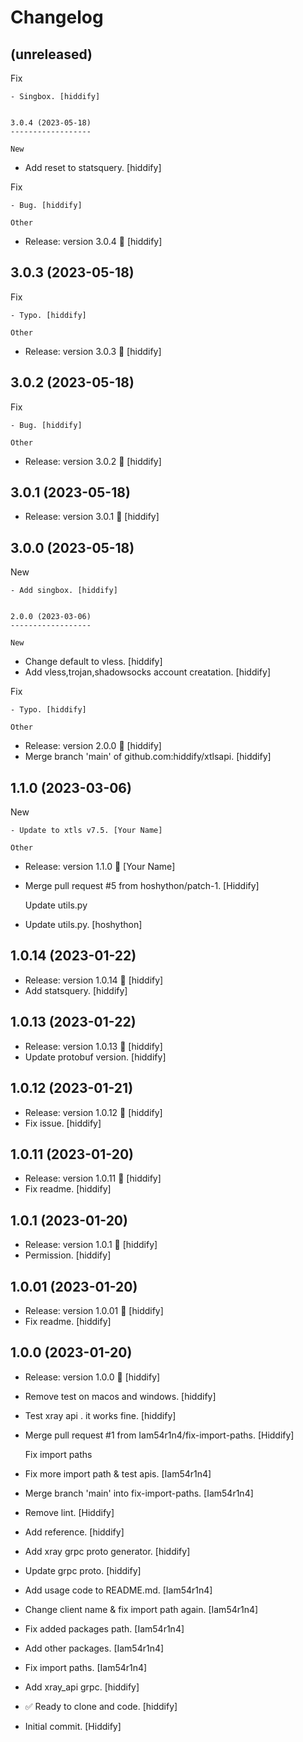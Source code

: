 Changelog
=========


(unreleased)
------------

Fix
~~~
- Singbox. [hiddify]


3.0.4 (2023-05-18)
------------------

New
~~~
- Add reset to statsquery. [hiddify]

Fix
~~~
- Bug. [hiddify]

Other
~~~~~
- Release: version 3.0.4 🚀 [hiddify]


3.0.3 (2023-05-18)
------------------

Fix
~~~
- Typo. [hiddify]

Other
~~~~~
- Release: version 3.0.3 🚀 [hiddify]


3.0.2 (2023-05-18)
------------------

Fix
~~~
- Bug. [hiddify]

Other
~~~~~
- Release: version 3.0.2 🚀 [hiddify]


3.0.1 (2023-05-18)
------------------
- Release: version 3.0.1 🚀 [hiddify]


3.0.0 (2023-05-18)
------------------

New
~~~
- Add singbox. [hiddify]


2.0.0 (2023-03-06)
------------------

New
~~~
- Change default to vless. [hiddify]
- Add vless,trojan,shadowsocks account creatation. [hiddify]

Fix
~~~
- Typo. [hiddify]

Other
~~~~~
- Release: version 2.0.0 🚀 [hiddify]
- Merge branch 'main' of github.com:hiddify/xtlsapi. [hiddify]


1.1.0 (2023-03-06)
------------------

New
~~~
- Update to xtls v7.5. [Your Name]

Other
~~~~~
- Release: version 1.1.0 🚀 [Your Name]
- Merge pull request #5 from hoshython/patch-1. [Hiddify]

  Update utils.py
- Update utils.py. [hoshython]


1.0.14 (2023-01-22)
-------------------
- Release: version 1.0.14 🚀 [hiddify]
- Add statsquery. [hiddify]


1.0.13 (2023-01-22)
-------------------
- Release: version 1.0.13 🚀 [hiddify]
- Update protobuf version. [hiddify]


1.0.12 (2023-01-21)
-------------------
- Release: version 1.0.12 🚀 [hiddify]
- Fix issue. [hiddify]


1.0.11 (2023-01-20)
-------------------
- Release: version 1.0.11 🚀 [hiddify]
- Fix readme. [hiddify]


1.0.1 (2023-01-20)
------------------
- Release: version 1.0.1 🚀 [hiddify]
- Permission. [hiddify]


1.0.01 (2023-01-20)
-------------------
- Release: version 1.0.01 🚀 [hiddify]
- Fix readme. [hiddify]


1.0.0 (2023-01-20)
------------------
- Release: version 1.0.0 🚀 [hiddify]
- Remove test on macos and windows. [hiddify]
- Test xray api . it works fine. [hiddify]
- Merge pull request #1 from Iam54r1n4/fix-import-paths. [Hiddify]

  Fix import paths
- Fix more import path & test apis. [Iam54r1n4]
- Merge branch 'main' into fix-import-paths. [Iam54r1n4]
- Remove lint. [Hiddify]
- Add reference. [hiddify]
- Add xray grpc proto generator. [hiddify]
- Update grpc proto. [hiddify]
- Add usage code to README.md. [Iam54r1n4]
- Change client name & fix import path again. [Iam54r1n4]
- Fix added packages path. [Iam54r1n4]
- Add other packages. [Iam54r1n4]
- Fix import paths. [Iam54r1n4]
- Add xray_api grpc. [hiddify]
- ✅ Ready to clone and code. [hiddify]
- Initial commit. [Hiddify]



